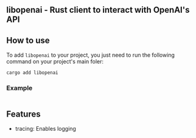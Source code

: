 ## libopenai - Rust client to interact with OpenAI's API

## How to use

To add `libopenai` to your project, you just need to run the following command on your project's main foler:

`cargo add libopenai`

### Example

```rust

```

## Features

-   tracing: Enables logging
